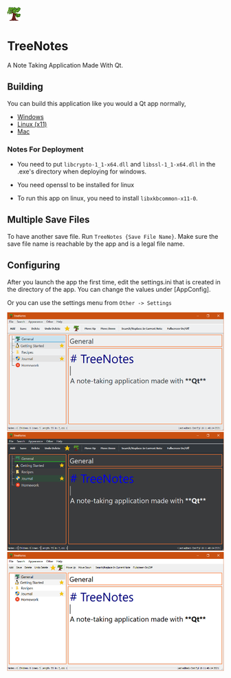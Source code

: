 ![logo](/Resources/Icon.png)
# TreeNotes
A Note Taking Application Made With Qt.

## Building
You can build this application like you would a Qt app normally, 
* [Windows](https://doc.qt.io/qt-5/windows-deployment.html)
* [Linux (x11)](https://doc.qt.io/qt-5/linux-deployment.html)
* [Mac](https://doc.qt.io/qt-5/macos.html#deploying-applications-on-macos)

### Notes For Deployment
* You need to put `libcrypto-1_1-x64.dll` and `libssl-1_1-x64.dll` in the .exe's directory when deploying for windows.

* You need openssl to be installed for linux

* To run this app on linux, you need to install `libxkbcommon-x11-0`. 

## Multiple Save Files
To have another save file. Run `TreeNotes {Save File Name}`. Make sure the save file name is reachable by the app and is a legal file name.

## Configuring
After you launch the app the first time, edit the settings.ini that is created in the directory of the app. 
You can change the values under [AppConfig].

Or you can use the settings menu from `Other -> Settings`

![screenshot(Dark)](/Resources/screenshot_light.PNG)
![screenshot(Light)](/Resources/screenshot_dark.PNG)
![screenshot(Windows Native)](/Resources/screenshot_native_windows.PNG)


